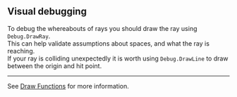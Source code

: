## Visual debugging

To debug the whereabouts of rays you should draw the ray using `Debug.DrawRay`.  
This can help validate assumptions about spaces, and what the ray is reaching.  
If your ray is colliding unexpectedly it is worth using `Debug.DrawLine` to draw between the origin and hit point.

---

See [Draw Functions](../Debugging/Draw%20Functions.md) for more information.